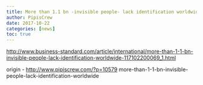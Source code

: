 ```yaml
---
title: More than 1.1 bn -invisible people- lack identification worldwide
author: PipisCrew
date: 2017-10-22
categories: [news]
toc: true
---
```


http://www.business-standard.com/article/international/more-than-1-1-bn-invisible-people-lack-identification-worldwide-117102200069_1.html

origin - http://www.pipiscrew.com/?p=10579 more-than-1-1-bn-invisible-people-lack-identification-worldwide